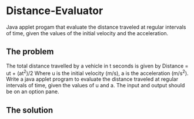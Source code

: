 # Distance-Evaluator
Java applet progam that evaluate the distance traveled at regular intervals of time, given the values of the initial velocity and the acceleration.
## The problem
The total distance travelled by a vehicle in t seconds is given by 
	Distance = ut + (at<sup>2</sup>)/2
Where u is the initial velocity (m/s), a is the acceleration (m/s<sup>2</sup>).
Write a java applet program to evaluate the distance traveled at regular intervals of time, given the values of u and a. The input and output should be on an option pane.
## The solution
